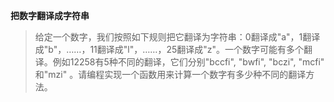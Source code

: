 **把数字翻译成字符串**


> 给定一个数字，我们按照如下规则把它翻译为字符串：0翻译成"a"，1翻译成"b"，……，11翻译成"l"，……，25翻译成"z"。一个数字可能有多个翻译。例如12258有5种不同的翻译，它们分别"bccfi", "bwfi", "bczi", "mcfi" 和"mzi" 。请编程实现一个函数用来计算一个数字有多少种不同的翻译方法。


